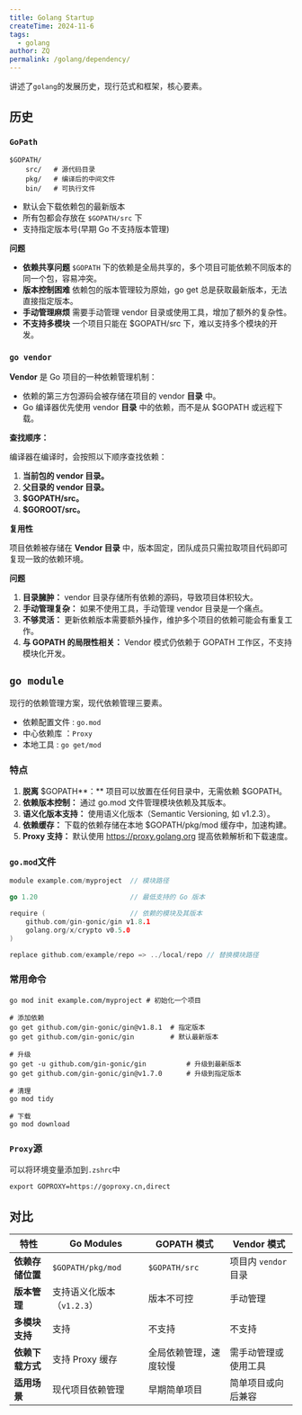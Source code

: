 ```yaml
---
title: Golang Startup
createTime: 2024-11-6
tags:
  - golang
author: ZQ
permalink: /golang/dependency/
---
```


讲述了`golang`的发展历史，现行范式和框架，核心要素。

## 历史

### `GoPath`

```shell
$GOPATH/
    src/   # 源代码目录
    pkg/   # 编译后的中间文件
    bin/   # 可执行文件
```

+ 默认会下载依赖包的最新版本
+ 所有包都会存放在 `$GOPATH/src` 下
+ 支持指定版本号(早期 Go 不支持版本管理)

**问题**

+ **依赖共享问题**  `$GOPATH` 下的依赖是全局共享的，多个项目可能依赖不同版本的同一个包，容易冲突。
+ **版本控制困难** 依赖包的版本管理较为原始，go get 总是获取最新版本，无法直接指定版本。
+ **手动管理麻烦** 需要手动管理 vendor 目录或使用工具，增加了额外的复杂性。
+ **不支持多模块** 一个项目只能在 $GOPATH/src 下，难以支持多个模块的开发。

### `go vendor`

**Vendor** 是 Go 项目的一种依赖管理机制：
+ 依赖的第三方包源码会被存储在项目的 vendor **目录** 中。
+ Go 编译器优先使用 vendor **目录** 中的依赖，而不是从 $GOPATH 或远程下载。

**查找顺序：**

编译器在编译时，会按照以下顺序查找依赖：

1. **当前包的 vendor 目录。**
2. **父目录的 vendor 目录。**
3. **$GOPATH/src。**
4. **$GOROOT/src。**

**复用性**

项目依赖被存储在 **Vendor 目录** 中，版本固定，团队成员只需拉取项目代码即可复现一致的依赖环境。
  
**问题**

1. **目录臃肿：** vendor 目录存储所有依赖的源码，导致项目体积较大。
2. **手动管理复杂：** 如果不使用工具，手动管理 vendor 目录是一个痛点。
3. **不够灵活：** 更新依赖版本需要额外操作，维护多个项目的依赖可能会有重复工作。
4. **与 GOPATH 的局限性相关：** Vendor 模式仍依赖于 GOPATH 工作区，不支持模块化开发。

## `go module`

现行的依赖管理方案，现代依赖管理三要素。
+ 依赖配置文件 : `go.mod`
+ 中心依赖库 ：`Proxy`
+ 本地工具 : `go get/mod`

### 特点

1. **脱离** $GOPATH**：** 项目可以放置在任何目录中，无需依赖 $GOPATH。
2. **依赖版本控制：** 通过 go.mod 文件管理模块依赖及其版本。
3. **语义化版本支持：** 使用语义化版本（Semantic Versioning, 如 v1.2.3）。
4. **依赖缓存：** 下载的依赖存储在本地 $GOPATH/pkg/mod 缓存中，加速构建。
5. **Proxy 支持：** 默认使用 https://proxy.golang.org 提高依赖解析和下载速度。

### `go.mod`文件

```go
module example.com/myproject  // 模块路径

go 1.20                       // 最低支持的 Go 版本

require (                     // 依赖的模块及其版本
    github.com/gin-gonic/gin v1.8.1
    golang.org/x/crypto v0.5.0
)

replace github.com/example/repo => ../local/repo // 替换模块路径
```

### 常用命令

```shell
go mod init example.com/myproject # 初始化一个项目

# 添加依赖
go get github.com/gin-gonic/gin@v1.8.1  # 指定版本
go get github.com/gin-gonic/gin         # 默认最新版本

# 升级
go get -u github.com/gin-gonic/gin          # 升级到最新版本
go get github.com/gin-gonic/gin@v1.7.0      # 升级到指定版本

# 清理
go mod tidy

# 下载
go mod download
```

### `Proxy`源

可以将环境变量添加到`.zshrc`中

```shell
export GOPROXY=https://goproxy.cn,direct
```

## 对比

| **特性**         | **Go Modules**                   | **GOPATH 模式**              | **Vendor 模式**              |
|------------------|----------------------------------|-----------------------------|-----------------------------|
| **依赖存储位置** | `$GOPATH/pkg/mod`               | `$GOPATH/src`               | 项目内 `vendor` 目录        |
| **版本管理**     | 支持语义化版本（`v1.2.3`）      | 版本不可控                  | 手动管理                   |
| **多模块支持**   | 支持                            | 不支持                      | 不支持                     |
| **依赖下载方式** | 支持 Proxy 缓存                | 全局依赖管理，速度较慢       | 需手动管理或使用工具        |
| **适用场景**     | 现代项目依赖管理               | 早期简单项目                | 简单项目或向后兼容          |